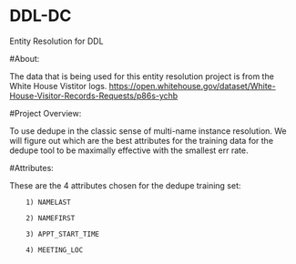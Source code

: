 # DDL-DC
Entity Resolution for DDL


#About:

The data that is being used for this entity resolution project is from the White House Vistitor logs. 
        https://open.whitehouse.gov/dataset/White-House-Visitor-Records-Requests/p86s-ychb



#Project Overview:

To use dedupe in the classic sense of multi-name instance resolution. We will figure out which are the best attributes for the training data for the dedupe tool to be maximally effective with the smallest err rate. 

#Attributes:

These are the 4 attributes chosen for the dedupe training set:

        1) NAMELAST
        
        2) NAMEFIRST
        
        3) APPT_START_TIME
        
        4) MEETING_LOC
